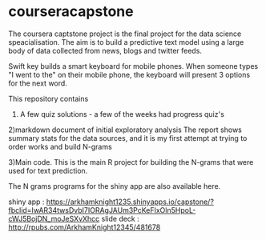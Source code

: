 # courseracapstone
The coursera captstone project is the final project for the data science speacialisation. The aim is to build a predictive text model using a large body of data collected from news, blogs and twitter feeds.

Swift key builds a smart keyboard for mobile phones. When someone types "I went to the" on their mobile phone, the keyboard will present 3 options for the next word.

This repository contains
1) A few quiz solutions - a few of the weeks had progress quiz's

2)markdown document of initial exploratory analysis
The report shows summary stats for the data sources, and it is my first attempt at trying to order works and build N-grams

3)Main code.
This is the main R project for building the N-grams that were used for text prediction.

The N grams programs for the shiny app are also available here.

shiny app : https://arkhamknight1235.shinyapps.io/capstone/?fbclid=IwAR34twsDvbI7IORAgJAUm3PcKeFIxOln5HpoL-cWJ5BojDN_moJeSXvXhcc
slide deck :  http://rpubs.com/ArkhamKnight12345/481678

